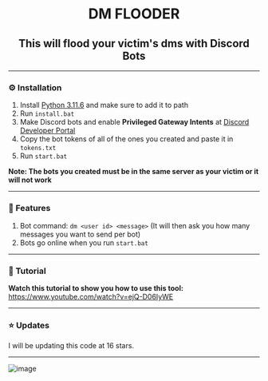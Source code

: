 <h1 align="center">DM FLOODER</h1>
<h2 align="center">This will flood your victim's dms with Discord Bots</h2>

---

### ⚙️ Installation
1. Install [Python 3.11.6](https://www.python.org/downloads/release/python-3116/) and make sure to add it to path
2. Run `install.bat`
3. Make Discord bots and enable **Privileged Gateway Intents** at [Discord Developer Portal](https://discord.com/developers/applications)
4. Copy the bot tokens of all of the ones you created and paste it in `tokens.txt`
5. Run `start.bat`

**Note: The bots you created must be in the same server as your victim or it will not work**

---

### 📄 Features
1. Bot command: `dm <user id> <message>` (It will then ask you how many messages you want to send per bot)
2. Bots go online when you run `start.bat`

---

### 📸 Tutorial
**Watch this tutorial to show you how to use this tool:** https://www.youtube.com/watch?v=ejQ-D06IyWE

---

### ⭐ Updates 
I will be updating this code at 16 stars.

---

![image](https://github.com/severityc/DM-FLOODER/assets/158026132/1cb83809-5f45-4a0f-8548-627fc27eb675)
